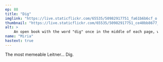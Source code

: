 ```yaml
---
ep: 88
title: "Dig"
imglink: "https://live.staticflickr.com/65535/50982917751_fa61b6b6cf_o.jpg"
thumbnail: "https://live.staticflickr.com/65535/50982917751_ce40bb8677_q.jpg"
alt: >
    An open book with the word "dig" once in the middle of each page, with a backdrop of the same word repeated again and again
name: "Miria"
hastext: true
---
```

The most memeable Leitner... Dig.